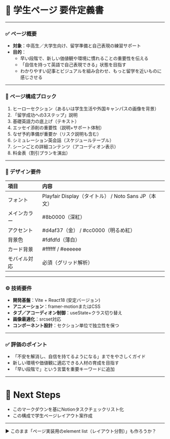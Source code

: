 # 📄 学生ページ 要件定義書

---

### ✅ ページ概要
- **対象**：中高生／大学生向け、留学準備と自己表現の練習サポート
- **目的**：
  - 早い段階で、新しい価値観や環境に慣れることの重要性を伝える
  - 「自信を持って英語で自己表現できる」状態を目指す
  - わかりやすい記事とビジュアルを組み合わせ、もっと留学を近いものに感じさせる

---

### 🧱 ページ構成ブロック
1. ヒーローセクション（あるいは学生生活や外国キャンパスの画像を背景）
2. 「留学成功への3ステップ」説明
3. 基礎英語力の底上げ（テキスト）
4. エッセイ添削の重要性（説明+サポート体制）
5. なぜ予約準備が重要か（リスク説明も含む）
6. シミュレーション英会話（スケジュールテーブル）
7. シーンごとの詳細コンテンツ（アコーディオン表示）
8. 料金表（割引プランを演出）

---

### 🎨 デザイン要件
| 項目 | 内容 |
|:----|:----|
| フォント | Playfair Display（タイトル） / Noto Sans JP（本文） |
| メインカラー | #8b0000（深紅） |
| アクセント | #d4af37（金） / #cc0000（明るめ紅） |
| 背景色 | #fdfdfd（薄白） |
| カード背景 | #ffffff / #eeeeee |
| モバイル対応 | 必須（グリッド解析） |

---

### ⚙️ 技術要件
- **開発基盤**：Vite + React18 (安定バージョン)
- **アニメーション**：framer-motionまたはCSS
- **タブ／アコーディオン制御**：useState+クラス切り替え
- **画像最適化**：srcset対応
- **コンポーネント設計**：セクション単位で独立性を保つ

---

### ✅ 評価のポイント
- 「不安を解消し、自信を持てるようになる」までをやさしくガイド
- 新しい環境や価値観に適応できる人材の育成を目指す
- 「早い段階で」という言葉を重要キーワードに追加

---

# 📌 Next Steps
- このマークダウンを基にNotionタスクチェックリスト化
- この構成で学生ページレイアウト案作成

---

▶️ このまま「ページ実装用のelement list（レイアウト分割）」も作ろうか？

